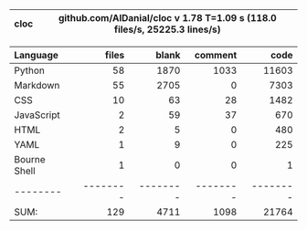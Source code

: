 cloc|github.com/AlDanial/cloc v 1.78  T=1.09 s (118.0 files/s, 25225.3 lines/s)
--- | ---

Language|files|blank|comment|code
:-------|-------:|-------:|-------:|-------:
Python|58|1870|1033|11603
Markdown|55|2705|0|7303
CSS|10|63|28|1482
JavaScript|2|59|37|670
HTML|2|5|0|480
YAML|1|9|0|225
Bourne Shell|1|0|0|1
--------|--------|--------|--------|--------
SUM:|129|4711|1098|21764
